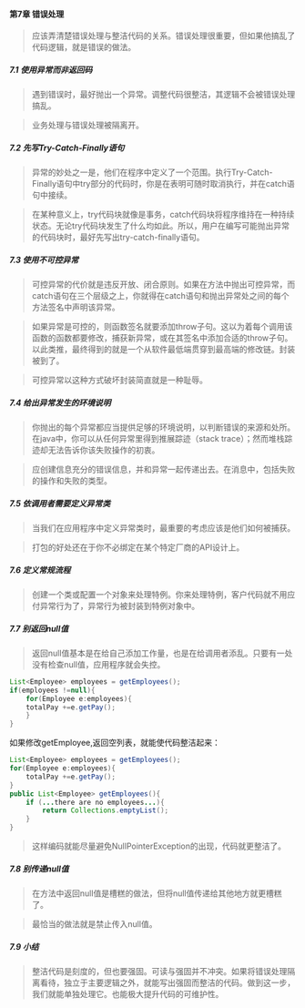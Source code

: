 #### 第7章 错误处理

> 应该弄清楚错误处理与整洁代码的关系。错误处理很重要，但如果他搞乱了代码逻辑，就是错误的做法。

##### 7.1 使用异常而非返回码

> 遇到错误时，最好抛出一个异常。调整代码很整洁，其逻辑不会被错误处理搞乱。

> 业务处理与错误处理被隔离开。

##### 7.2 先写Try-Catch-Finally语句

> 异常的妙处之一是，他们在程序中定义了一个范围。执行Try-Catch-Finally语句中try部分的代码时，你是在表明可随时取消执行，并在catch语句中接续。

> 在某种意义上，try代码块就像是事务，catch代码块将程序维持在一种持续状态。无论try代码块发生了什么均如此。所以，用户在编写可能抛出异常的代码块时，最好先写出try-catch-finally语句。
>

##### 7.3 使用不可控异常

> 可控异常的代价就是违反开放、闭合原则。如果在方法中抛出可控异常，而catch语句在三个层级之上，你就得在catch语句和抛出异常处之间的每个方法签名中声明该异常。

> 如果异常是可控的，则函数签名就要添加throw子句。这以为着每个调用该函数的函数都要修改，捕获新异常，或在其签名中添加合适的throw子句。以此类推，最终得到的就是一个从软件最低端贯穿到最高端的修改链。封装被到了。

> 可控异常以这种方式破坏封装简直就是一种耻辱。

##### 7.4 给出异常发生的环境说明

> 你抛出的每个异常都应当提供足够的环境说明，以判断错误的来源和处所。在java中，你可以从任何异常里得到推展踪迹（stack trace）；然而堆栈踪迹却无法告诉你该失败操作的初衷。

> 应创建信息充分的错误信息，并和异常一起传递出去。在消息中，包括失败的操作和失败的类型。

##### 7.5 依调用者需要定义异常类

> 当我们在应用程序中定义异常类时，最重要的考虑应该是他们如何被捕获。

> 打包的好处还在于你不必绑定在某个特定厂商的API设计上。

##### 7.6 定义常规流程

> 创建一个类或配置一个对象来处理特例。你来处理特例，客户代码就不用应付异常行为了，异常行为被封装到特例对象中。

##### 7.7 别返回null值

> 返回null值基本是在给自己添加工作量，也是在给调用者添乱。只要有一处没有检查null值，应用程序就会失控。

```java
List<Employee> employees = getEmployees();
if(employees !=null){
	for(Employee e:employees){
	totalPay +=e.getPay();
	}
}
```

如果修改getEmployee,返回空列表，就能使代码整洁起来：

```java
List<Employee> employees = getEmployees();
for(Employee e:employees){
	totalPay +=e.getPay();
}
public List<Employee> getEmployees(){
    if (...there are no employees...){
        return Collections.emptyList();
    }
}
```

> 这样编码就能尽量避免NullPointerException的出现，代码就更整洁了。

##### 7.8 别传递null值

> 在方法中返回null值是槽糕的做法，但将null值传递给其他地方就更槽糕了。

> 最恰当的做法就是禁止传入null值。

##### 7.9 小结

> 整洁代码是刻度的，但也要强固。可读与强固并不冲突。如果将错误处理隔离看待，独立于主要逻辑之外，就能写出强固而整洁的代码。做到这一步，我们就能单独处理它。也能极大提升代码的可维护性。
